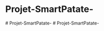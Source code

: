 # Projet-SmartPatate-

#   P r o j e t - S m a r t P a t a t e -  
 #   P r o j e t - S m a r t P a t a t e -  
 
